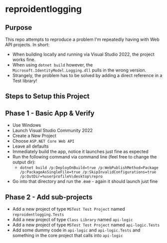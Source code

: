 # reproidentlogging

## Purpose

This repo attempts to reproduce a problem I'm repeatedly having with Web API projects.  In short:

* When building locally and running via Visual Studio 2022, the project works fine.
* When using `dotnet build` however, the `Microsoft.IdentityModel.Logging.dll` pulls in the wrong version.
* Strangely, the problem has to be solved by adding a direct reference in a Test library!


## Steps to Setup this Project

## Phase 1 - Basic App & Verify

* Use Windows
* Launch Visual Studio Community 2022
* Create a New Project
* Choose `ASP.NET Core Web API`
* Leave all defaults
* Immediately build the app, notice it launches just fine as expected
* Run the following command via command line (feel free to change the output dir):
    * `dotnet build /p:DeployOnBuild=true /p:WebPublishMethod=Package /p:PackageAsSingleFile=true /p:SkipInvalidConfigurations=true /p:OutDir=%userprofile%\desktop\repro`
* Go into that directory and run the .exe - again it should launch just fine

## Phase 2 - Add sub-projects

* Add a new project of type `MSTest Test Project` named `reproidentlogging.Tests`
* Add a new project of type `Class Library` named `api-logic`
* Add a new project of type `MSTest Test Project` named `api-logic.Tests`
* Add some dummy code in `api-logic` and `api-logic.Tests` and something in the core project that calls into `api-logic`
